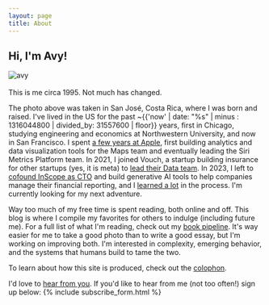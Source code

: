 ```yaml
---
layout: page
title: About
---
```



## Hi, I'm Avy!


<div class="preview">
      <img src="{{ site.image_path }}computin.jpg" alt="avy"/>
</div>
<br>
This is me circa 1995. Not much has changed.

The photo above was taken in San José, Costa Rica, where I was born and raised. I've lived in the US for the past ~{{'now' | date: "%s" | minus : 1316044800 | divided_by: 31557600 | floor}} years, first in Chicago, studying engineering and economics at Northwestern University, and now in San Francisco. I spent [a few years at Apple](/2021/04/16/heres-to-the-crazy-ones/), first building analytics and data visualization tools for the Maps team and eventually leading the Siri Metrics Platform team. In 2021, I joined Vouch, a startup building insurance for other startups (yes, it is meta) to [lead their Data team](/articles/2023/06/13/vouch/). In 2023, I left to [cofound InScope as CTO](/articles/2023/07/21/time-to-build/) and build generative AI tools to help companies manage their financial reporting, and I [learned a lot](/articles/2024/05/20/reflections-on-first-startup/) in the process. I'm currently looking for my next adventure.

Way too much of my free time is spent reading, both online and off. This blog is where I compile my favorites for others to indulge (including future me). For a full list of what I'm reading, check out my [book pipeline](/book_pipe). It's way easier for me to take a good photo than to write a good essay, but I'm working on improving both. I'm interested in complexity, emerging behavior, and the systems that humans build to tame the two.

To learn about how this site is produced, check out the [colophon](/colophon).

I'd love to [hear from you](/contact). If you'd like to hear from me (not too often!) sign up below:
{% include subscribe_form.html %}
